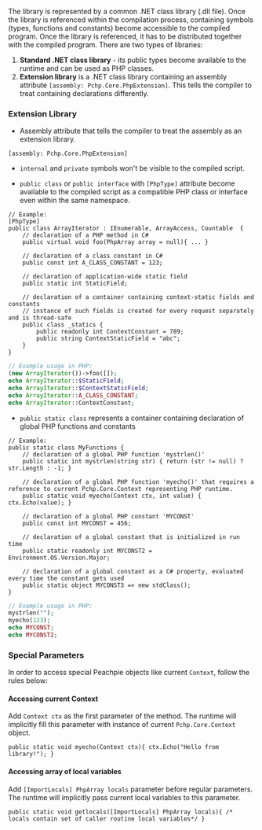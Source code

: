 The library is represented by a common .NET class library (.dll file). Once the library is referenced within the compilation process, containing symbols (types, functions and constants) become accessible to the compiled program. Once the library is referenced, it has to be distributed together with the compiled program. There are two types of libraries:

1. **Standard .NET class library** - its public types become available to the runtime and can be used as PHP classes.
2. **Extension library** is a .NET class library containing an assembly attribute `[assembly: Pchp.Core.PhpExtension]`. This tells the compiler to treat containing declarations differently.

### Extension Library

* Assembly attribute that tells the compiler to treat the assembly as an extension library.
```CSharp
[assembly: Pchp.Core.PhpExtension] 
```

* `internal` and `private` symbols won't be visible to the compiled script.

* `public class` or `public interface` with `[PhpType]` attribute become available to the compiled script as a compatible PHP class or interface even within the same namespace.
```CSharp
// Example:
[PhpType]
public class ArrayIterator : IEnumerable, ArrayAccess, Countable  {
    // declaration of a PHP method in C#
    public virtual void foo(PhpArray array = null){ ... }

    // declaration of a class constant in C#
    public const int A_CLASS_CONSTANT = 123;

    // declaration of application-wide static field
    public static int StaticField;

    // declaration of a container containing context-static fields and constants
    // instance of such fields is created for every request separately and is thread-safe
    public class _statics {
        public readonly int ContextConstant = 789;
        public string ContextStaticField = "abc";
    }
}
```

```PHP
// Example usage in PHP:
(new ArrayIterator())->foo([]);
echo ArrayIterator::$StaticField;
echo ArrayIterator::$ContextStaticField;
echo ArrayIterator::A_CLASS_CONSTANT;
echo ArrayIterator::ContextConstant;
```

* `public static class` represents a container containing declaration of global PHP functions and constants
```CSharp
// Example:
public static class MyFunctions {
    // declaration of a global PHP function 'mystrlen()'
    public static int mystrlen(string str) { return (str != null) ? str.Length : -1; }

    // declaration of a global PHP function 'myecho()' that requires a reference to current Pchp.Core.Context representing PHP runtime.
    public static void myecho(Context ctx, int value) { ctx.Echo(value); }

    // declaration of a global PHP constant 'MYCONST'
    public const int MYCONST = 456;

    // declaration of a global constant that is initialized in run time
    public static readonly int MYCONST2 = Environment.OS.Version.Major;

    // declaration of a global constant as a C# property, evaluated every time the constant gets used
    public static object MYCONST3 => new stdClass();
}
```

```PHP
// Example usage in PHP:
mystrlen("");
myecho(123);
echo MYCONST;
echo MYCONST2;
```

### Special Parameters

In order to access special Peachpie objects like current `Context`, follow the rules below:

#### Accessing current Context

Add `Context ctx` as the first parameter of the method. The runtime will implicitly fill this parameter with instance of current `Pchp.Core.Context` object.
```CSharp
public static void myecho(Context ctx){ ctx.Echo("Hello from library!"); }
```

#### Accessing array of local variables

Add `[ImportLocals] PhpArray locals` parameter before regular parameters. The runtime will implicitly pass current local variables to this parameter.
```CSharp
public static void getlocals([ImportLocals] PhpArray locals){ /* locals contain set of caller routine local variables*/ }
```
